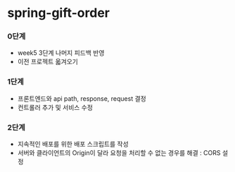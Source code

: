 # spring-gift-order
### 0단계
* week5 3단계 나머지 피드백 반영
* 이전 프로젝트 옯겨오기
### 1단계
* 프론트엔드와 api path, response, request 결정
* 컨트롤러 추가 및 서비스 수정
### 2단계
* 지속적인 배포를 위한 배포 스크립트를 작성
* 서버와 클라이언트의 Origin이 달라 요청을 처리할 수 없는 경우를 해결 : CORS 설정
